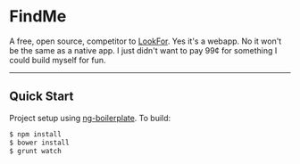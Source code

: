 # FindMe

A free, open source, competitor to [LookFor](http://lookfor.cl). Yes it's a webapp. No it won't be the same as a native app. I just didn't want to pay 99¢ for something I could build myself for fun.

***

## Quick Start

Project setup using [ng-boilerplate](http://ngbp.github.io/ngbp/). To build:

```sh
$ npm install
$ bower install
$ grunt watch
```